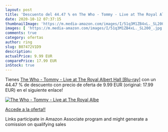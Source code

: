 ```yaml
---
layout: post
title: 'Descuento del 44.47 % en The Who - Tommy - Live at The Royal Albe'
date: 2020-10-12 07:37:15
thumbnailImage: 'https://m.media-amazon.com/images/I/51q3M1ZB4xL._SL200_.jpg'
images: [ 'https://m.media-amazon.com/images/I/51q3M1ZB4xL._SL200_.jpg' ]
comments: true
category: ofertas
author: ring
slug: B07472V1D9
description:
actualPrice: 9.99 EUR
comparePrice: 17.99 EUR
inStock: true
---
```


Tienes [The Who - Tommy - Live at The Royal Albert Hall [Blu-ray]](https://www.amazon.fr/dp/B07472V1D9/?tag=tolees0d-21) con un 44.47 % de descuento con precio de oferta de 9.99 EUR (original: 17.99 EUR) en el siguiente enlace!

[![The Who - Tommy - Live at The Royal Albe](https://m.media-amazon.com/images/I/51q3M1ZB4xL._SL200_.jpg)](https://www.amazon.fr/dp/B07472V1D9/?tag=tolees0d-21)

[Accede a la oferta!!](https://www.amazon.fr/dp/B07472V1D9/?tag=tolees0d-21)

Links participate in Amazon Associate program and might generate a comission on qualifying sales


